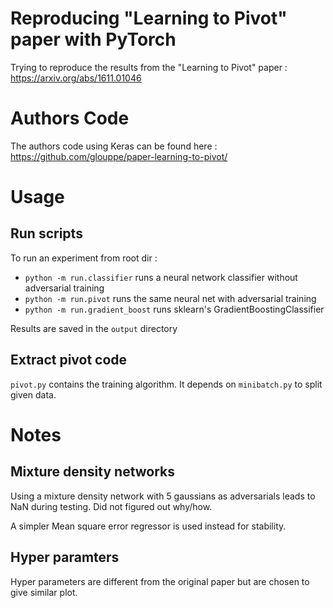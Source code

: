 # Reproducing "Learning to Pivot" paper with PyTorch

Trying to reproduce the results from the "Learning to Pivot" paper : https://arxiv.org/abs/1611.01046


# Authors Code

The authors code using Keras can be found here :
https://github.com/glouppe/paper-learning-to-pivot/


# Usage

## Run scripts

To run an experiment from root dir :

- `python -m run.classifier` runs a neural network classifier without adversarial training
- `python -m run.pivot` runs the same neural net with adversarial training
- `python -m run.gradient_boost` runs sklearn's GradientBoostingClassifier

Results are saved in the `output` directory

## Extract pivot code

`pivot.py` contains the training algorithm. It depends on `minibatch.py` to split given data.


# Notes

## Mixture density networks

Using a mixture density network with 5 gaussians as adversarials leads to NaN during testing.
Did not figured out why/how.

A simpler Mean square error regressor is used instead for stability.

## Hyper paramters

Hyper parameters are different from the original paper but are chosen to give similar plot.

